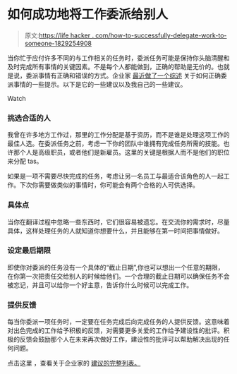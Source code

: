 # 如何成功地将工作委派给别人

> 原文:[https://life hacker . com/how-to-successfully-delegate-work-to-someone-1829254908](https://lifehacker.com/how-to-successfully-delegate-work-to-someone-else-1829254908)

当你忙于应付许多不同的与工作相关的任务时，委派任务可能是保持你头脑清醒和及时完成所有事情的关键因素。不是每个人都能做到，正确的帮助是无价的。也就是说，委派事情有正确和错误的方式。企业家 [最近做了一个综述](https://www.entrepreneur.com/article/320192) 关于如何正确委派事情的一些提示。以下是它的一些建议以及我自己的一些建议。

Watch

### 挑选合适的人

我曾在许多地方工作过，那里的工作分配是基于资历，而不是谁是处理这项工作的最佳人选。在委派任务之前，考虑一下你的团队中谁拥有完成任务所需的技能。也许那个人是高级职员，或者他们是新雇员。这里的关键是根据人而不是他们的职位来分配 tas。

如果是一项不需要尽快完成的任务，考虑让另一名员工与最适合该角色的人一起工作。下次你需要做类似的事情时，你可能会有两个合格的人可供选择。

### 具体点

当你在翻译过程中忽略一些东西时，它们很容易被遗忘。在交流你的需求时，尽量具体，这样处理任务的人就知道你想要什么，并且能够在第一时间把事情做好。

### 设定最后期限

即使你对委派的任务没有一个具体的“截止日期”,你也可以想出一个任意的期限，在你第一次把责任交给别人的时候给他们。一个合理的截止日期可以确保任务不会被忘记，并且可以给你一个好主意，告诉你什么时候可以完成工作。

### 提供反馈

每当你委派一项任务时，一定要在任务完成后向完成任务的人提供反馈。这意味着对出色完成的工作给予积极的反馈，对需要更多关爱的工作给予建设性的批评。积极的反馈会鼓励那个人在未来再次做好工作，建设性的批评可以帮助解决出现的任何问题。

点击这里 ，查看关于企业家的 [建议的完整列表。](https://www.entrepreneur.com/article/320192)